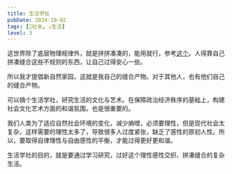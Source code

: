 ```yaml
---
title: 生活学社
pubDate: 2024-10-02
tags: [👫社会, ☕️生活]
level: 3
---
```


这世界除了底层物理规律外，就是拼拼凑凑的，能用就行，参考[这个]。人得靠自己拼凑缝合这些不规则的东西，让自己过得安心一些。

所以我才提倡新自然家园，这就是我自己的缝合产物。对于其他人，也有他们自己的缝合产物。

可以搞个生活学社，研究生活的文化与艺术。在保障政治经济秩序的基础上，构建社会文化艺术方面的和谐氛围，也是很重要的。

我们人类为了适应自然社会环境的变化，减少熵增，必须要理性，但是现代社会太复杂，这样需要的理性太多了，导致很多人过度紧张，缺乏了感性的原初人性。所以，要取得自律理性与自由感性的平衡，才能过得更好更和谐。

生活学社的目的，就是要通过学习研究，过好这个理性感性交织、拼凑缝合的复杂生活。

[这个]: https://www.zhihu.com/question/316289262/answer/3671741280
